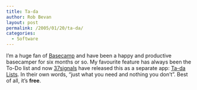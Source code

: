 ```yaml
---
title: Ta-da
author: Rob Bevan
layout: post
permalink: /2005/01/20/ta-da/
categories:
  - Software
---
```

I&#8217;m a huge fan of [Basecamp][1] and have been a happy and productive basecamper for six months or so. My favourite feature has always been the To-Do list and now [37signals][2] have released this as a separate app: [Ta-da Lists][3]. In their own words, &#8220;just what you need and nothing you don&#8217;t&#8221;. Best of <span class="hilite">all</span>, it&#8217;s **free**.

 [1]: http://www.basecamphq.com
 [2]: http://www.37signals.com/
 [3]: http://www.tadalist.com/